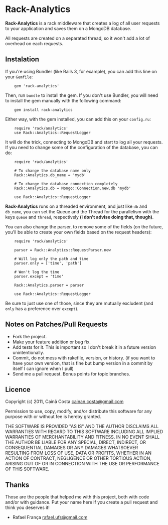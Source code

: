 # Rack-Analytics #

**Rack-Analytics** is a rack middleware that creates a log of all user requests to your application and saves them on a MongoDB database.

All requests are created on a separated thread, so it won't add a lot of overhead on each requests.

## Instalation ##

If you're using Bundler (like Rails 3, for example), you can add this line on your `Gemfile`:

		gem 'rack-analytics'

Then, run `bundle` to install the gem. If you don't use Bundler, you will need to install the gem manually with the following command:

		gem install rack-analytics

Either way, with the gem installed, you can add this on your `config.ru`:

		require 'rack/analytics'
		use Rack::Analytics::RequestLogger

It will do the trick, connecting to MongoDB and start to log all your requests. If you need to change some of the configuration of the database, you can do:

		require 'rack/analytics'
		
		# To change the database name only
		Rack::Analytics.db_name = 'mydb'
		
		# To change the database connection completely
		Rack::Analytics.db = Mongo::Connection.new.db 'mydb'
		
		use Rack::Analytics::RequestLogger

**Rack-Analytics** runs on a threaded environment, and just like `db` and `db_name`, you can set the Queue and the Thread for the parallelism with the keys `queue` and `thread`, respectively **(i don't advise doing that, though)**.

You can also change the parser, to remove some of the fields (on the future, you'll be able to create your own fields based on the request headers):

		require 'rack/analytics'
		
		parser = Rack::Analytics::RequestParser.new
		
		# Will log only the path and time
		parser.only = ['time', 'path']

		# Won't log the time
		parser.except = 'time'
		
		Rack::Analytics.parser = parser

		use Rack::Analytics::RequestLogger

Be sure to just use one of those, since they are mutually excludent (and `only` has a preference over `except`).

## Notes on Patches/Pull Requests ##

* Fork the project.
* Make your feature addition or bug fix.
* Add tests for it. This is important so I don't break it in a future version unintentionally.
* Commit, do not mess with rakefile, version, or history. (if you want to have your own version, that is fine but bump version in a commit by itself I can ignore when I pull)
* Send me a pull request. Bonus points for topic branches.

## Licence ##

Copyright (c) 2011, Cainã Costa <cainan.costa@gmail.com>

Permission to use, copy, modify, and/or distribute this software for any purpose with or without fee is hereby granted.

THE SOFTWARE IS PROVIDED "AS IS" AND THE AUTHOR DISCLAIMS ALL WARRANTIES WITH REGARD TO THIS SOFTWARE INCLUDING ALL IMPLIED WARRANTIES OF MERCHANTABILITY AND FITNESS. IN NO EVENT SHALL THE AUTHOR BE LIABLE FOR ANY SPECIAL, DIRECT, INDIRECT, OR CONSEQUENTIAL DAMAGES OR ANY DAMAGES WHATSOEVER RESULTING FROM LOSS OF USE, DATA OR PROFITS, WHETHER IN AN ACTION OF CONTRACT, NEGLIGENCE OR OTHER TORTIOUS ACTION, ARISING OUT OF OR IN CONNECTION WITH THE USE OR PERFORMANCE OF THIS SOFTWARE.

## Thanks ##

Those are the people that helped me with this project, both with code and/or with guidance. Put your name here if you create a pull request and think you deserves it!

* Rafael França <rafael.ufs@gmail.com>